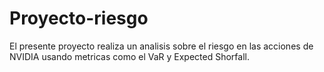 # Proyecto-riesgo
El presente proyecto realiza un analisis sobre el riesgo en las acciones de NVIDIA usando metricas como el VaR y Expected Shorfall. 
